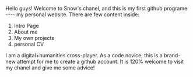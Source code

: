 Hello guys! Welcome to Snow's chanel, and this is my first github programe ---- my personal website. 
There are few content inside:
1. Intro Page
2. About me
3. My own projects
4. personal CV

I am a digital+humanities cross-player. As a code novice, this is a brand-new attempt for me to create a github account.
It is 120% welcome to visit my chanel and give me some advice! 
